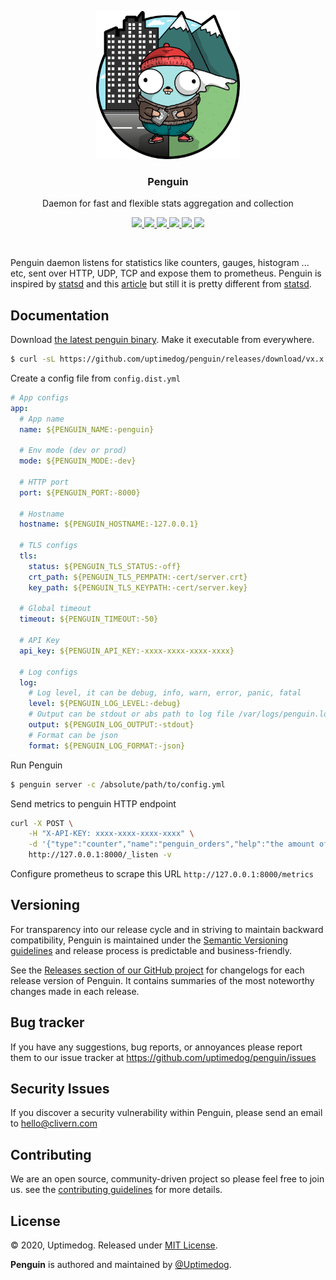 <p align="center">
    <img src="/static/logo.png" width="230" />
    <h3 align="center">Penguin</h3>
    <p align="center">Daemon for fast and flexible stats aggregation and collection</p>
    <p align="center">
        <a href="https://github.com/uptimedog/penguin/actions/workflows/build.yml">
            <img src="https://github.com/uptimedog/penguin/actions/workflows/build.yml/badge.svg">
        </a>
        <a href="https://github.com/uptimedog/penguin/actions/workflows/release.yml">
            <img src="https://github.com/uptimedog/penguin/actions/workflows/release.yml/badge.svg">
        </a>
        <a href="https://github.com/uptimedog/penguin/releases">
            <img src="https://img.shields.io/badge/Version-1.0.0-red.svg">
        </a>
        <a href="https://goreportcard.com/report/github.com/uptimedog/penguin">
            <img src="https://goreportcard.com/badge/github.com/uptimedog/penguin?v=1.0.0">
        </a>
        <a href="https://hub.docker.com/r/clivern/penguin">
            <img src="https://img.shields.io/badge/Docker-Latest-green">
        </a>
        <a href="https://github.com/uptimedog/penguin/blob/main/LICENSE">
            <img src="https://img.shields.io/badge/LICENSE-MIT-orange.svg">
        </a>
    </p>
</p>
<br/>

Penguin daemon listens for statistics like counters, gauges, histogram ... etc, sent over HTTP, UDP, TCP and expose them to prometheus. Penguin is inspired by [statsd](https://github.com/statsd/statsd) and this [article](https://stripe.com/blog/canonical-log-lines) but still it is pretty different from [statsd](https://github.com/statsd/statsd).


## Documentation

Download [the latest penguin binary](https://github.com/uptimedog/penguin/releases). Make it executable from everywhere.

```bash
$ curl -sL https://github.com/uptimedog/penguin/releases/download/vx.x.x/penguin_x.x.x_OS.tar.gz | tar xz
```

Create a config file from `config.dist.yml`

```yaml
# App configs
app:
  # App name
  name: ${PENGUIN_NAME:-penguin}

  # Env mode (dev or prod)
  mode: ${PENGUIN_MODE:-dev}

  # HTTP port
  port: ${PENGUIN_PORT:-8000}

  # Hostname
  hostname: ${PENGUIN_HOSTNAME:-127.0.0.1}

  # TLS configs
  tls:
    status: ${PENGUIN_TLS_STATUS:-off}
    crt_path: ${PENGUIN_TLS_PEMPATH:-cert/server.crt}
    key_path: ${PENGUIN_TLS_KEYPATH:-cert/server.key}

  # Global timeout
  timeout: ${PENGUIN_TIMEOUT:-50}

  # API Key
  api_key: ${PENGUIN_API_KEY:-xxxx-xxxx-xxxx-xxxx}

  # Log configs
  log:
    # Log level, it can be debug, info, warn, error, panic, fatal
    level: ${PENGUIN_LOG_LEVEL:-debug}
    # Output can be stdout or abs path to log file /var/logs/penguin.log
    output: ${PENGUIN_LOG_OUTPUT:-stdout}
    # Format can be json
    format: ${PENGUIN_LOG_FORMAT:-json}
```

Run Penguin

```bash
$ penguin server -c /absolute/path/to/config.yml
```

Send metrics to penguin HTTP endpoint

```bash
curl -X POST \
    -H "X-API-KEY: xxxx-xxxx-xxxx-xxxx" \
    -d '{"type":"counter","name":"penguin_orders","help":"the amount of orders.","method":"inc","value":1,"labels":{"type":"trousers"}}' \
    http://127.0.0.1:8000/_listen -v
```

Configure prometheus to scrape this URL `http://127.0.0.1:8000/metrics`


## Versioning

For transparency into our release cycle and in striving to maintain backward compatibility, Penguin is maintained under the [Semantic Versioning guidelines](https://semver.org/) and release process is predictable and business-friendly.

See the [Releases section of our GitHub project](https://github.com/uptimedog/penguin/releases) for changelogs for each release version of Penguin. It contains summaries of the most noteworthy changes made in each release.


## Bug tracker

If you have any suggestions, bug reports, or annoyances please report them to our issue tracker at https://github.com/uptimedog/penguin/issues


## Security Issues

If you discover a security vulnerability within Penguin, please send an email to [hello@clivern.com](mailto:hello@clivern.com)


## Contributing

We are an open source, community-driven project so please feel free to join us. see the [contributing guidelines](CONTRIBUTING.md) for more details.


## License

© 2020, Uptimedog. Released under [MIT License](https://opensource.org/licenses/mit-license.php).

**Penguin** is authored and maintained by [@Uptimedog](http://github.com/uptimedog).
